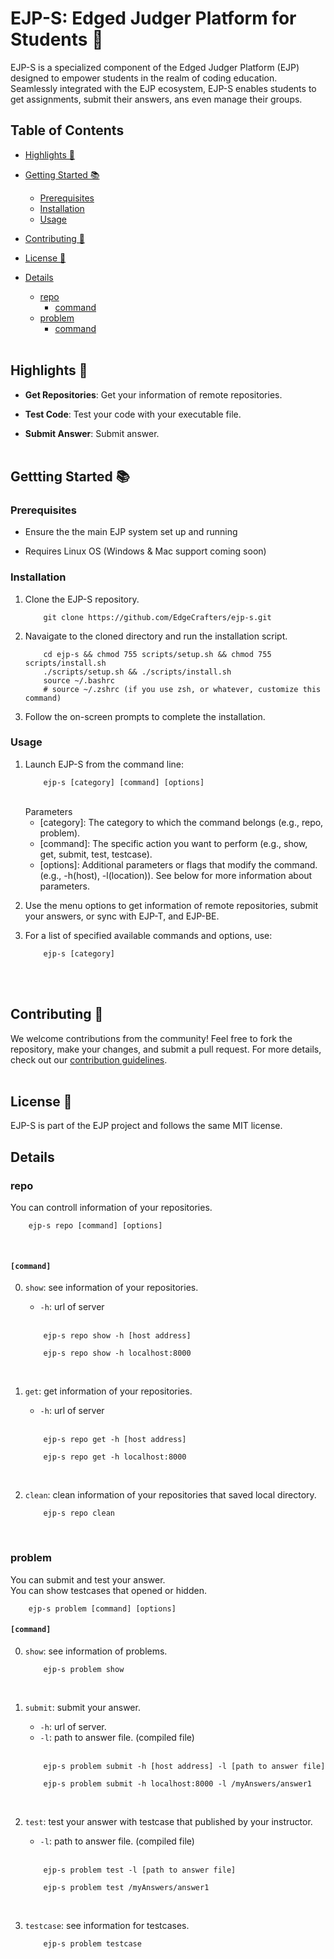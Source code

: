 # EJP-S: Edged Judger Platform for Students 🌱
EJP-S is a specialized component of the Edged Judger Platform (EJP) designed to empower students in the realm of coding education. Seamlessly integrated with the EJP ecosystem, EJP-S enables students to get assignments, submit their answers, ans even manage their groups.

## Table of Contents

- [Highlights 🌟](#Highlights-)

- [Getting Started 📚](#Gettting-started-)
    - [Prerequisites](#Prerequisites)
    - [Installation](#Installation)
    - [Usage](#Usage)

- [Contributing 🤝](#Contributing-)

- [License 📄](#License-)

- [Details](#Details)
    - [repo](#repo)
        - [command](#command)
    - [problem](#problem)
        - [command](#command-1) <br/><br/>


## Highlights 🌟

- **Get Repositories**: Get your information of remote repositories.

- **Test Code**: Test your code with your executable file.

- **Submit Answer**: Submit answer. <br/><br/>

## Gettting Started 📚

### Prerequisites

- Ensure the the main EJP system set up and running

- Requires Linux OS (Windows & Mac support coming soon)

### Installation 

1. Clone the EJP-S repository.
    ```
        git clone https://github.com/EdgeCrafters/ejp-s.git
    ```

2. Navaigate to the cloned directory and run the installation script.
    ```
        cd ejp-s && chmod 755 scripts/setup.sh && chmod 755 scripts/install.sh
        ./scripts/setup.sh && ./scripts/install.sh
        source ~/.bashrc
        # source ~/.zshrc (if you use zsh, or whatever, customize this command)
    ```

3. Follow the on-screen prompts to complete the installation.

### Usage

1. Launch EJP-S from the command line:
    ```
        ejp-s [category] [command] [options]
    ```
    <br/>
    Parameters

    - [category]: The category to which the command belongs (e.g., repo, problem).
    - [command]: The specific action you want to perform (e.g., show, get, submit, test, testcase).
    - [options]: Additional parameters or flags that modify the command. (e.g., -h(host), -l(location)). See below for more information about parameters.

2. Use the menu options to get information of remote repositories, submit your answers, or sync with EJP-T, and EJP-BE.

3. For a list of specified available commands and options, use:
    ```
        ejp-s [category]
    ```
<br/><br/>

## Contributing 🤝

We welcome contributions from the community! Feel free to fork the repository, make your changes, and submit a pull request. For more details, check out our [contribution guidelines](#).
<br/><br/>

## License 📄

EJP-S is part of the EJP project and follows the same MIT license.

## Details

### repo

You can controll information of your repositories.
    
```
    ejp-s repo [command] [options]
```
<br/>

#### ```[command]```

0. ```show```: see information of your repositories.<br/>

    - ```-h```: url of server
    <br/>

    ```
        ejp-s repo show -h [host address]
    ```

    ```
        ejp-s repo show -h localhost:8000
    ```
<br/>

1. ```get```: get information of your repositories. <br/>

    - ```-h```: url of server
    <br/>

    ```
        ejp-s repo get -h [host address]
    ```

    ```
        ejp-s repo get -h localhost:8000
    ```
<br/>

2. ```clean```: clean information of your repositories that saved local directory. <br/>

    ```
        ejp-s repo clean
    ```
<br/>

### problem

You can submit and test your answer.<br/>
You can show testcases that opened or hidden.

```
    ejp-s problem [command] [options]
```

#### ```[command]```

0. ```show```: see information of problems. <br/>

    ```
        ejp-s problem show
    ```
<br/>

1. ```submit```: submit your answer. <br/>

    - ```-h```: url of server.
    - ```-l```: path to answer file. (compiled file)
    <br/>

    ```
        ejp-s problem submit -h [host address] -l [path to answer file]
    ```

    ```
        ejp-s problem submit -h localhost:8000 -l /myAnswers/answer1
    ```
<br/>

2. ```test```: test your answer with testcase that published by your instructor. <br/>

    - ```-l```: path to answer file. (compiled file)
    <br/>

    ```
        ejp-s problem test -l [path to answer file]
    ```

    ```
        ejp-s problem test /myAnswers/answer1
    ```
<br/>

3. ```testcase```: see information for testcases. <br/>

    ```
        ejp-s problem testcase
    ``` 
<br>
